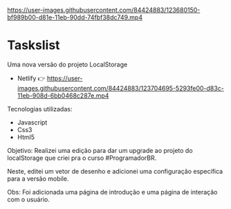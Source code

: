 

https://user-images.githubusercontent.com/84424883/123680150-bf989b00-d81e-11eb-90dd-74fbf38dc749.mp4

# Taskslist
Uma nova versão do projeto LocalStorage

- Netlify 👉 
https://user-images.githubusercontent.com/84424883/123704695-5293fe00-d83c-11eb-908d-6bb0468c287e.mp4


Tecnologias utilizadas:

- Javascript
- Css3
- Html5

Objetivo:
Realizei uma edição para dar um upgrade ao projeto do localStorage que criei pra o curso #ProgramadorBR.

Neste, editei um vetor de desenho e adicionei uma configuração específica para a versão mobile.

Obs: Foi adicionada uma página de introdução e uma página de interação com o usuário.






